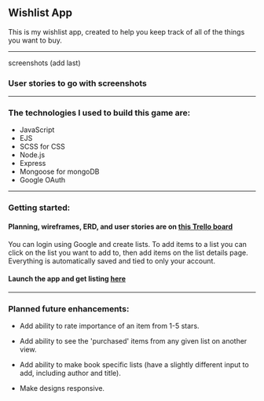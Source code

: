 ## Wishlist App

This is my wishlist app, created to help you keep track of all of the things you want to buy. 
___

screenshots (add last)
### User stories to go with screenshots

___

### The technologies I used to build this game are:
- JavaScript
- EJS
- SCSS for CSS
- Node.js
- Express
- Mongoose for mongoDB
- Google OAuth

___

### Getting started:

#### Planning, wireframes, ERD, and user stories are on [this Trello board](https://trello.com/b/vQ7wqLNI/p2)


You can login using Google and create lists. To add items to a list you can click on the list you want to add to, then add items on the list details page. Everything is automatically saved and tied to only your account.

#### Launch the app and get listing [here](https://sophie-project-two.herokuapp.com/)

___

### Planned future enhancements:
- Add ability to rate importance of an item from 1-5 stars.

- Add ability to see the 'purchased' items from any given list on another view.

- Add ability to make book specific lists (have a slightly different input to add, including author and title).

- Make designs responsive.